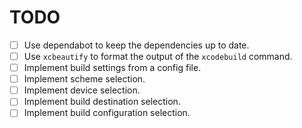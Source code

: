 # TODO

- [ ] Use dependabot to keep the dependencies up to date.
- [ ] Use `xcbeautify` to format the output of the `xcodebuild` command.
- [ ] Implement build settings from a config file.
- [ ] Implement scheme selection.
- [ ] Implement device selection.
- [ ] Implement build destination selection.
- [ ] Implement build configuration selection.
